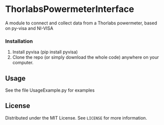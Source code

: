 # ThorlabsPowermeterInterface
A module to connect and collect data from a Thorlabs powermeter, based on py-visa and NI-VISA

### Installation

1. Install pyvisa (pip install pyvisa)
2. Clone the repo (or simply download the whole code) anywhere on your computer.

<!-- USAGE EXAMPLES -->
## Usage

See the file UsageExample.py for examples

<!-- LICENSE -->
## License

Distributed under the MIT License. See `LICENSE` for more information.


